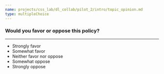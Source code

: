 ```yaml
---
name: projects/css_lab/dl_collab/pilot_2/intro/topic_opinion.md
type: multipleChoice
---
```


### Would you favor or oppose this policy?

---

- Strongly favor
- Somewhat favor
- Neither favor nor oppose
- Somewhat oppose
- Strongly oppose
